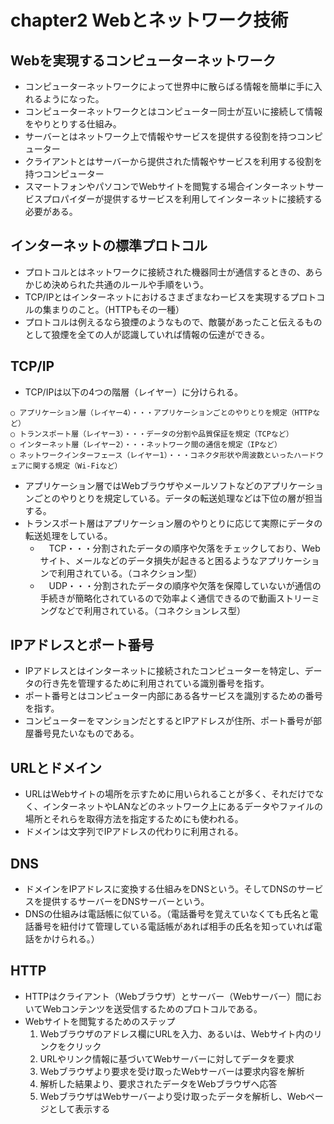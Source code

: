 # chapter2  Webとネットワーク技術
## Webを実現するコンピューターネットワーク
- コンピューターネットワークによって世界中に散らばる情報を簡単に手に入れるようになった。
- コンピューターネットワークとはコンピューター同士が互いに接続して情報をやりとりする仕組み。
- サーバーとはネットワーク上で情報やサービスを提供する役割を持つコンピューター
- クライアントとはサーバーから提供された情報やサービスを利用する役割を持つコンピューター
- スマートフォンやパソコンでWebサイトを閲覧する場合インターネットサービスプロパイダーが提供するサービスを利用してインターネットに接続する必要がある。
## インターネットの標準プロトコル
- プロトコルとはネットワークに接続された機器同士が通信するときの、あらかじめ決められた共通のルールや手順をいう。
- TCP/IPとはインターネットにおけるさまざまなわービスを実現するプロトコルの集まりのこと。（HTTPもその一種）
- プロトコルは例えるなら狼煙のようなもので、敵襲があったこと伝えるものとして狼煙を全ての人が認識していれば情報の伝達ができる。
## TCP/IP
- TCP/IPは以下の4つの階層（レイヤー）に分けられる。
```
○ アプリケーション層（レイヤー4）・・・アプリケーションごとのやりとりを規定（HTTPなど）
○ トランスポート層（レイヤー3）・・・データの分割や品質保証を規定（TCPなど）
○ インターネット層（レイヤー2）・・・ネットワーク間の通信を規定（IPなど）
○ ネットワークインターフェース（レイヤー1）・・・コネクタ形状や周波数といったハードウェアに関する規定（Wi-Fiなど）
```
- アプリケーション層ではWebブラウザやメールソフトなどのアプリケーションごとのやりとりを規定している。データの転送処理などは下位の層が担当する。
- トランスポート層はアプリケーション層のやりとりに応じて実際にデータの転送処理をしている。  
  - 　TCP・・・分割されたデータの順序や欠落をチェックしており、Webサイト、メールなどのデータ損失が起きると困るようなアプリケーションで利用されている。（コネクション型）
  - 　UDP・・・分割されたデータの順序や欠落を保障していないが通信の手続きが簡略化されているので効率よく通信できるので動画ストリーミングなどで利用されている。（コネクションレス型）      
##  IPアドレスとポート番号
- IPアドレスとはインターネットに接続されたコンピューターを特定し、データの行き先を管理するために利用されている識別番号を指す。
- ポート番号とはコンピューター内部にある各サービスを識別するための番号を指す。
- コンピューターをマンションだとするとIPアドレスが住所、ポート番号が部屋番号見たいなものである。
## URLとドメイン
- URLはWebサイトの場所を示すために用いられることが多く、それだけでなく、インターネットやLANなどのネットワーク上にあるデータやファイルの場所とそれらを取得方法を指定するためにも使われる。
- ドメインは文字列でIPアドレスの代わりに利用される。
## DNS
- ドメインをIPアドレスに変換する仕組みをDNSという。そしてDNSのサービスを提供するサーバーをDNSサーバーという。
- DNSの仕組みは電話帳に似ている。（電話番号を覚えていなくても氏名と電話番号を紐付けて管理している電話帳があれば相手の氏名を知っていれば電話をかけられる。）
## HTTP
- HTTPはクライアント（Webブラウザ）とサーバー（Webサーバー）間においてWebコンテンツを送受信するためのプロトコルである。
- Webサイトを閲覧するためのステップ
  1. Webブラウザのアドレス欄にURLを入力、あるいは、Webサイト内のリンクをクリック
  2. URLやリンク情報に基づいてWebサーバーに対してデータを要求
  3. Webブラウザより要求を受け取ったWebサーバーは要求内容を解析
  4. 解析した結果より、要求されたデータをWebブラウザへ応答
  5. WebブラウザはWebサーバーより受け取ったデータを解析し、Webページとして表示する
